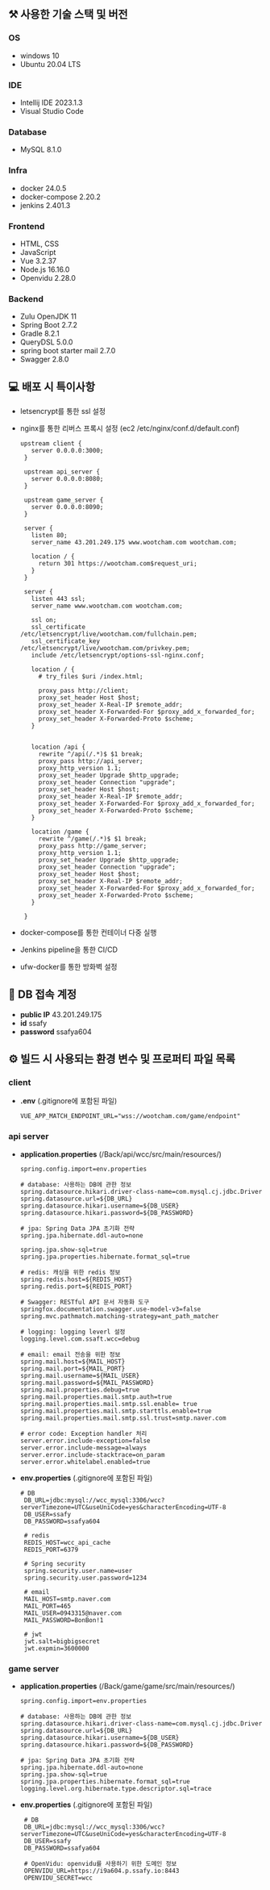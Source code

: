 ## ⚒️ 사용한 기술 스택 및 버전

### OS

- windows 10
- Ubuntu 20.04 LTS

### IDE

- Intellij IDE 2023.1.3
- Visual Studio Code

### Database

- MySQL 8.1.0

### Infra

- docker 24.0.5
- docker-compose 2.20.2
- jenkins 2.401.3

### Frontend

- HTML, CSS
- JavaScript
- Vue 3.2.37
- Node.js 16.16.0
- Openvidu 2.28.0

### Backend

- Zulu OpenJDK 11
- Spring Boot 2.7.2
- Gradle 8.2.1
- QueryDSL 5.0.0
- spring boot starter mail 2.7.0
- Swagger 2.8.0

## 💻 배포 시 특이사항

- letsencrypt를 통한 ssl 설정
- nginx를 통한 리버스 프록시 설정 (ec2 /etc/nginx/conf.d/default.conf)

  ```
  upstream client {
     server 0.0.0.0:3000;
   }

   upstream api_server {
     server 0.0.0.0:8080;
   }

   upstream game_server {
     server 0.0.0.0:8090;
   }

   server {
     listen 80;
     server_name 43.201.249.175 www.wootcham.com wootcham.com;

     location / {
       return 301 https://wootcham.com$request_uri;
     }
   }

   server {
     listen 443 ssl;
     server_name www.wootcham.com wootcham.com;

     ssl on;
     ssl_certificate /etc/letsencrypt/live/wootcham.com/fullchain.pem;
     ssl_certificate_key /etc/letsencrypt/live/wootcham.com/privkey.pem;
     include /etc/letsencrypt/options-ssl-nginx.conf;

     location / {
       # try_files $uri /index.html;

       proxy_pass http://client;
       proxy_set_header Host $host;
       proxy_set_header X-Real-IP $remote_addr;
       proxy_set_header X-Forwarded-For $proxy_add_x_forwarded_for;
       proxy_set_header X-Forwarded-Proto $scheme;
     }


     location /api {
       rewrite ^/api(/.*)$ $1 break;
       proxy_pass http://api_server;
       proxy_http_version 1.1;
       proxy_set_header Upgrade $http_upgrade;
       proxy_set_header Connection "upgrade";
       proxy_set_header Host $host;
       proxy_set_header X-Real-IP $remote_addr;
       proxy_set_header X-Forwarded-For $proxy_add_x_forwarded_for;
       proxy_set_header X-Forwarded-Proto $scheme;
     }

     location /game {
       rewrite ^/game(/.*)$ $1 break;
       proxy_pass http://game_server;
       proxy_http_version 1.1;
       proxy_set_header Upgrade $http_upgrade;
       proxy_set_header Connection "upgrade";
       proxy_set_header Host $host;
       proxy_set_header X-Real-IP $remote_addr;
       proxy_set_header X-Forwarded-For $proxy_add_x_forwarded_for;
       proxy_set_header X-Forwarded-Proto $scheme;
     }

   }

  ```

- docker-compose를 통한 컨테이너 다중 실행

- Jenkins pipeline을 통한 CI/CD

- ufw-docker를 통한 방화벽 설정

## 📀 DB 접속 계정

- **public IP** 43.201.249.175
- **id** ssafy
- **password** ssafya604

## ⚙️ 빌드 시 사용되는 환경 변수 및 프로퍼티 파일 목록

### client

- **.env** (.gitignore에 포함된 파일)
  ```
  VUE_APP_MATCH_ENDPOINT_URL="wss://wootcham.com/game/endpoint"
  ```

### api server

- **application.properties** (/Back/api/wcc/src/main/resources/)

  ```
  spring.config.import=env.properties

  # database: 사용하는 DB에 관한 정보
  spring.datasource.hikari.driver-class-name=com.mysql.cj.jdbc.Driver
  spring.datasource.url=${DB_URL}
  spring.datasource.hikari.username=${DB_USER}
  spring.datasource.hikari.password=${DB_PASSWORD}

  # jpa: Spring Data JPA 초기화 전략
  spring.jpa.hibernate.ddl-auto=none

  spring.jpa.show-sql=true
  spring.jpa.properties.hibernate.format_sql=true

  # redis: 캐싱을 위한 redis 정보
  spring.redis.host=${REDIS_HOST}
  spring.redis.port=${REDIS_PORT}

  # Swagger: RESTful API 문서 자동화 도구
  springfox.documentation.swagger.use-model-v3=false
  spring.mvc.pathmatch.matching-strategy=ant_path_matcher

  # logging: logging leverl 설정
  logging.level.com.ssaft.wcc=debug

  # email: email 전송을 위한 정보
  spring.mail.host=${MAIL_HOST}
  spring.mail.port=${MAIL_PORT}
  spring.mail.username=${MAIL_USER}
  spring.mail.password=${MAIL_PASSWORD}
  spring.mail.properties.debug=true
  spring.mail.properties.mail.smtp.auth=true
  spring.mail.properties.mail.smtp.ssl.enable= true
  spring.mail.properties.mail.smtp.starttls.enable=true
  spring.mail.properties.mail.smtp.ssl.trust=smtp.naver.com

  # error code: Exception handler 처리
  server.error.include-exception=false
  server.error.include-message=always
  server.error.include-stacktrace=on_param
  server.error.whitelabel.enabled=true
  ```

- **env.properties** (.gitignore에 포함된 파일)

  ```
  # DB
   DB_URL=jdbc:mysql://wcc_mysql:3306/wcc?serverTimezone=UTC&useUniCode=yes&characterEncoding=UTF-8
   DB_USER=ssafy
   DB_PASSWORD=ssafya604

   # redis
   REDIS_HOST=wcc_api_cache
   REDIS_PORT=6379

   # Spring security
   spring.security.user.name=user
   spring.security.user.password=1234

   # email
   MAIL_HOST=smtp.naver.com
   MAIL_PORT=465
   MAIL_USER=0943315@naver.com
   MAIL_PASSWORD=BonBon!1

   # jwt
   jwt.salt=bigbigsecret
   jwt.expmin=3600000
  ```

### game server

- **application.properties** (/Back/game/game/src/main/resources/)

  ```
  spring.config.import=env.properties

  # database: 사용하는 DB에 관한 정보
  spring.datasource.hikari.driver-class-name=com.mysql.cj.jdbc.Driver
  spring.datasource.url=${DB_URL}
  spring.datasource.hikari.username=${DB_USER}
  spring.datasource.hikari.password=${DB_PASSWORD}

  # jpa: Spring Data JPA 초기화 전략
  spring.jpa.hibernate.ddl-auto=none
  spring.jpa.show-sql=true
  spring.jpa.properties.hibernate.format_sql=true
  logging.level.org.hibernate.type.descriptor.sql=trace
  ```

- **env.properties** (.gitignore에 포함된 파일)

  ```
   # DB
   DB_URL=jdbc:mysql://wcc_mysql:3306/wcc?serverTimezone=UTC&useUniCode=yes&characterEncoding=UTF-8
   DB_USER=ssafy
   DB_PASSWORD=ssafya604

   # OpenVidu: openvidu를 사용하기 위한 도메인 정보
   OPENVIDU_URL=https://i9a604.p.ssafy.io:8443
   OPENVIDU_SECRET=wcc
  ```
